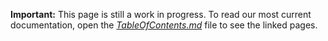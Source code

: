 **Important:** This page is still a work in progress. To read our most current documentation, open the [*TableOfContents.md*](TableOfContents.md) file to see the linked pages.
